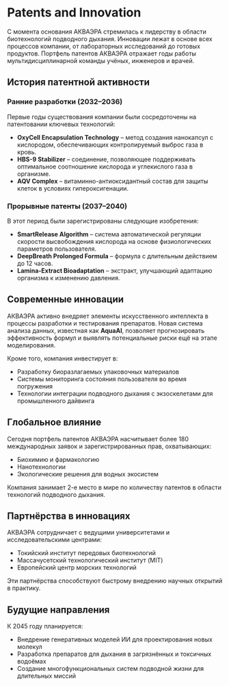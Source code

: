# Patents and Innovation

С момента основания АКВАЭРА стремилась к лидерству в области биотехнологий подводного дыхания. Инновации лежат в основе всех процессов компании, от лабораторных исследований до готовых продуктов. Портфель патентов АКВАЭРА отражает годы работы мультидисциплинарной команды учёных, инженеров и врачей.

## История патентной активности

### Ранние разработки (2032–2036)

Первые годы существования компании были сосредоточены на патентовании ключевых технологий:

- **OxyCell Encapsulation Technology** – метод создания нанокапсул с кислородом, обеспечивающих контролируемый выброс газа в кровь.
- **HBS-9 Stabilizer** – соединение, позволяющее поддерживать оптимальное соотношение кислорода и углекислого газа в организме.
- **AQV Complex** – витаминно-антиоксидантный состав для защиты клеток в условиях гипероксигенации.

### Прорывные патенты (2037–2040)

В этот период были зарегистрированы следующие изобретения:

- **SmartRelease Algorithm** – система автоматической регуляции скорости высвобождения кислорода на основе физиологических параметров пользователя.
- **DeepBreath Prolonged Formula** – формула с длительным действием до 12 часов.
- **Lamina-Extract Bioadaptation** – экстракт, улучшающий адаптацию организма к изменению давления.

## Современные инновации

АКВАЭРА активно внедряет элементы искусственного интеллекта в процессы разработки и тестирования препаратов. Новая система анализа данных, известная как **AquaAI**, позволяет прогнозировать эффективность формул и выявлять потенциальные риски ещё на этапе моделирования.

Кроме того, компания инвестирует в:

- Разработку биоразлагаемых упаковочных материалов
- Системы мониторинга состояния пользователя во время погружения
- Технологии интеграции подводного дыхания с экзоскелетами для промышленного дайвинга

## Глобальное влияние

Сегодня портфель патентов АКВАЭРА насчитывает более 180 международных заявок и зарегистрированных прав, охватывающих:

- Биохимию и фармакологию
- Нанотехнологии
- Экологические решения для водных экосистем

Компания занимает 2-е место в мире по количеству патентов в области технологий подводного дыхания.

## Партнёрства в инновациях

АКВАЭРА сотрудничает с ведущими университетами и исследовательскими центрами:

- Токийский институт передовых биотехнологий
- Массачусетский технологический институт (MIT)
- Европейский центр морских технологий

Эти партнёрства способствуют быстрому внедрению научных открытий в практику.

## Будущие направления

К 2045 году планируется:

- Внедрение генеративных моделей ИИ для проектирования новых молекул
- Разработка препаратов для дыхания в загрязнённых и токсичных водоёмах
- Создание многофункциональных систем подводной жизни для длительных миссий
